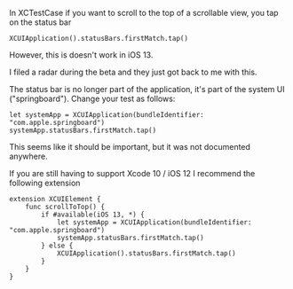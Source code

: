 <!--
Title: Scroll to top in Xcode 11 / iOS 13 UI Testing
Description: Apple failed to document this change
Date: 2019/08/08
Template: post
Blog: true
-->

In XCTestCase if you want to scroll to the top of a scrollable view, you 
tap on the status bar

    XCUIApplication().statusBars.firstMatch.tap()

However, this is doesn't work in iOS 13.

I filed a radar during the beta and they just got back to me with this.

The status bar is no longer part of the application, it's part of the system 
UI ("springboard"). Change your test as follows:

    let systemApp = XCUIApplication(bundleIdentifier: "com.apple.springboard")
    systemApp.statusBars.firstMatch.tap()

This seems like it should be important, but it was not documented anywhere.

If you are still having to support Xcode 10 / iOS 12 I recommend the following
extension

    extension XCUIElement {
        func scrollToTop() {
            if #available(iOS 13, *) {
                let systemApp = XCUIApplication(bundleIdentifier: "com.apple.springboard")
                systemApp.statusBars.firstMatch.tap()
            } else {
                XCUIApplication().statusBars.firstMatch.tap()
            }
        }
    }